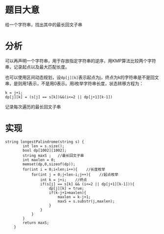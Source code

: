 # 题目大意
给一个字符串，找出其中的最长回文子串
# 分析
可以再声明一个字符串，用于存放指定字符串的逆序，用KMP算法比较两个字符串，记录起点以及最大匹配长度。

也可以使用区间动态规划，设`dp[j][k]`表示起点为j，终点为k的字符串是不是回文串，是则用1表示，不是用0表示。用i枚举字符串长度，状态转移方程为：
```
k = j+i;
dp[j][k] = (s[j] == s[k])&&(i<=2 || dp[j+1][k-1])
```
记录每次遍历的最长回文子串
# 实现
```
string longestPalindrome(string s) {
        int len = s.size();
        bool dp[1002][1002];
        string maxS ;   //最长回文子串
        int maxlen = 0;
        memset(dp,0,sizeof(dp));
        for(int i = 0;i<len;i++){    //长度枚举
            for(int j = 0;j<len-i;j++){    //起点枚举
                int k = j+i;    //终点
                if(s[j] == s[k] && (i<=2 || dp[j+1][k-1])){
                    dp[j][k] = true;
                    if(k-j+1>maxlen){
                        maxlen = k-j+1;
                        maxS = s.substr(j,maxlen);
                    }
                }
            }
        }
        return maxS;
    }
```